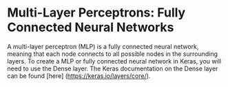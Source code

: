 # Multi-Layer Perceptrons: Fully Connected Neural Networks

A multi-layer perceptron (MLP) is a fully connected neural network, meaning that each node connects to all possible nodes in the surrounding layers. To create a MLP or fully connected neural network in Keras, you will need to use the Dense layer. The Keras documentation on the Dense layer can be found [here] (https://keras.io/layers/core/). 

